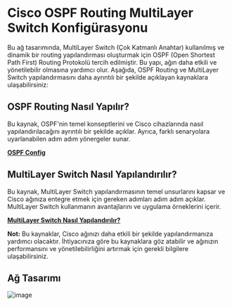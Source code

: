 # Cisco OSPF Routing MultiLayer Switch Konfigürasyonu

Bu ağ tasarımında, MultiLayer Switch (Çok Katmanlı Anahtar) kullanılmış ve dinamik bir routing yapılandırması oluşturmak için OSPF (Open Shortest Path First) Routing Protokolü tercih edilmiştir. Bu yapı, ağın daha etkili ve yönetilebilir olmasına yardımcı olur. Aşağıda, OSPF Routing ve MultiLayer Switch yapılandırmasını daha ayrıntılı bir şekilde açıklayan kaynaklara ulaşabilirsiniz:



## OSPF Routing Nasıl Yapılır?

Bu kaynak, OSPF'nin temel konseptlerini ve Cisco cihazlarında nasıl yapılandırılacağını ayrıntılı bir şekilde açıklar. Ayrıca, farklı senaryolara uyarlanabilen adım adım yönergeler sunar.

**[OSPF Config](https://github.com/ugurcomptech/Cisco-OSPF-Routing)**



## MultiLayer Switch Nasıl Yapılandırılır?

Bu kaynak, MultiLayer Switch yapılandırmasının temel unsurlarını kapsar ve Cisco ağınıza entegre etmek için gereken adımları adım adım açıklar. MultiLayer Switch kullanmanın avantajlarını ve uygulama örneklerini içerir.

**[MultiLayer Switch Nasıl Yapılandırılır?](https://github.com/ugurcomptech/Cisco-MULTILAYER-Switch-Config)**


**Not:** Bu kaynaklar, Cisco ağınızı daha etkili bir şekilde yapılandırmanıza yardımcı olacaktır. İhtiyacınıza göre bu kaynaklara göz atabilir ve ağınızın performansını ve yönetilebilirliğini artırmak için gerekli bilgilere ulaşabilirsiniz.

## Ağ Tasarımı

![image](https://github.com/ugurcomptech/C-OSPF-ML-Config/assets/133202238/c1aee2b6-1335-4cbd-bf20-58e93b30e312)
